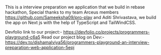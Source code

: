 This is a interview preparation we application that we build in rebase hackathon, Special thanks to my team Arceus members https://github.com/Sameeksha09/pro-play and Aditi Shrivastava, we build the app on Next js with the help of TypeScript and TailWindCSS.

Devfolio link to our project:- https://devfolio.co/projects/programmers-playground-c6a5
Read our project blog on Dev:- https://dev.to/dishamalviya56/programmers-playground-an-interview-preparation-web-application-5epj
